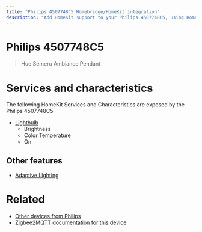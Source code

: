 ```yaml
---
title: "Philips 4507748C5 Homebridge/HomeKit integration"
description: "Add HomeKit support to your Philips 4507748C5, using Homebridge, Zigbee2MQTT and homebridge-z2m."
---
```

<!---
This file has been GENERATED using src/docgen/docgen.ts
DO NOT EDIT THIS FILE MANUALLY!
-->
# Philips 4507748C5
> Hue Semeru Ambiance Pendant


# Services and characteristics
The following HomeKit Services and Characteristics are exposed by
the Philips 4507748C5

* [Lightbulb](../../light.md)
  * Brightness
  * Color Temperature
  * On

## Other features
* [Adaptive Lighting](../../light.md)

# Related
* [Other devices from Philips](../index.md#philips)
* [Zigbee2MQTT documentation for this device](https://www.zigbee2mqtt.io/devices/4507748C5.html)